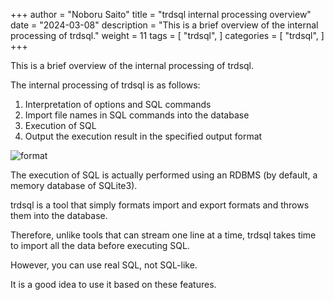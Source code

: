 +++
author = "Noboru Saito"
title = "trdsql internal processing overview"
date = "2024-03-08"
description = "This is a brief overview of the internal processing of trdsql."
weight = 11
tags = [
    "trdsql",
]
categories = [
    "trdsql",
]
+++

This is a brief overview of the internal processing of trdsql.

The internal processing of trdsql is as follows:

1. Interpretation of options and SQL commands
2. Import file names in SQL commands into the database
3. Execution of SQL
4. Output the execution result in the specified output format

![format](../format.png)

The execution of SQL is actually performed using an RDBMS (by default, a memory database of SQLite3).

trdsql is a tool that simply formats import and export formats and throws them into the database.

Therefore, unlike tools that can stream one line at a time, trdsql takes time to import all the data before executing SQL.

However, you can use real SQL, not SQL-like.

It is a good idea to use it based on these features.